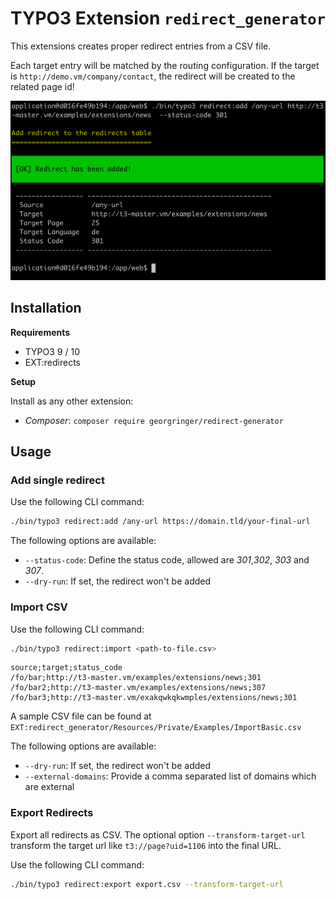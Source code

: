 # TYPO3 Extension `redirect_generator`

This extensions creates proper redirect entries from a CSV file.

Each target entry will be matched by the routing configuration. If the target is `http://demo.vm/company/contact`, the redirect will be created to the related page id!

![Add Redirect](Resources/Public/Screenshots/redirect-add.png)

## Installation

**Requirements**

- TYPO3 9 / 10
- EXT:redirects

**Setup**

Install as any other extension:

- *Composer*: `composer require georgringer/redirect-generator`


## Usage

### Add single redirect

Use the following CLI command:
```bash
./bin/typo3 redirect:add /any-url https://domain.tld/your-final-url
```

The following options are available:

* `--status-code`: Define the status code, allowed are *301*,*302*, *303* and *307*.
* `--dry-run`: If set, the redirect won't be added

### Import CSV

Use the following CLI command:
```bash
./bin/typo3 redirect:import <path-to-file.csv>
```

````csv
source;target;status_code
/fo/bar;http://t3-master.vm/examples/extensions/news;301
/fo/bar2;http://t3-master.vm/examples/extensions/news;307
/fo/bar3;http://t3-master.vm/exakqwkqkwmples/extensions/news;301
````

A sample CSV file can be found at `EXT:redirect_generator/Resources/Private/Examples/ImportBasic.csv`

The following options are available:

* `--dry-run`: If set, the redirect won't be added
* `--external-domains`: Provide a comma separated list of domains which are external

### Export Redirects

Export all redirects as CSV.
The optional option `--transform-target-url` transform the target url like `t3://page?uid=1106` into the final URL.

Use the following CLI command:

```bash
./bin/typo3 redirect:export export.csv --transform-target-url
```
